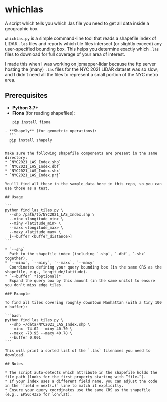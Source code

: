 # whichlas
A script which tells you which .las file you need to get all data inside a geographic box.

`whichlas.py` is a simple command-line tool that reads a shapefile index of LIDAR `.las` tiles and reports which tile files intersect (or slightly exceed) any user-specified bounding box. This helps you determine exactly which `.las` files to download for full coverage of your area of interest.

I made this when I was working on jpmapper-lidar because the ftp server hosting the (many) `.las` files for the NYC 2021 LIDAR dataset was so slow, and I didn't need all the files to represent a small portion of the NYC metro area.

## Prerequisites

- **Python 3.7+**
- **Fiona** (for reading shapefiles):
  ```
  pip install fiona
````
- **Shapely** (for geometric operations):
  ```
  pip install shapely
  ```

Make sure the following shapefile components are present in the same directory:
* `NYC2021_LAS_Index.shp`
* `NYC2021_LAS_Index.dbf`
* `NYC2021_LAS_Index.shx`
* `NYC2021_LAS_Index.prj`

You'll find all these in the sample_data here in this repo, so you can use those as a test.

## Usage

```
python find_las_tiles.py \
  --shp /path/to/NYC2021_LAS_Index.shp \
  --minx <longitude_min> \
  --miny <latitude_min> \
  --maxx <longitude_max> \
  --maxy <latitude_max> \
  [--buffer <buffer_distance>]
```

* `--shp`
  Path to the shapefile index (including `.shp`, `.dbf`, `.shx` together).
* `--minx`, `--miny`, `--maxx`, `--maxy`
  Coordinates defining your query bounding box (in the same CRS as the shapefile, e.g., longitude/latitude).
* `--buffer` *(optional)*
  Expand the query box by this amount (in the same units) to ensure you don’t miss edge tiles.

### Example

To find all tiles covering roughly downtown Manhattan (with a tiny 100 m buffer):

```bash
python find_las_tiles.py \
  --shp ~/data/NYC2021_LAS_Index.shp \
  --minx -74.02 --miny 40.70 \
  --maxx -73.95 --maxy 40.78 \
  --buffer 0.001
```

This will print a sorted list of the `.las` filenames you need to download.

## Notes

* The script auto-detects which attribute in the shapefile holds the file path (looks for the first property starting with “file…”).
* If your index uses a different field name, you can adjust the code in the `field = next(…)` line to match it explicitly.
* Ensure your query coordinates use the same CRS as the shapefile (e.g., EPSG:4326 for lon/lat).